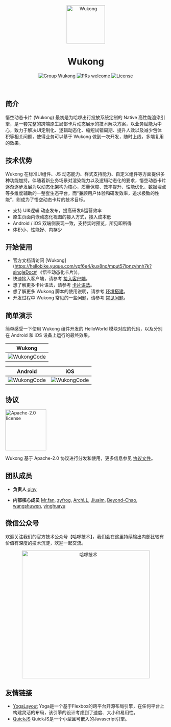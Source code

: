 <div align="center">
 <a href="https://hellobike.yuque.com/platform_app/hec0gc/mput57lpnzvhnh7k">
    <img alt="Wukong" src="imgs/logo.svg" width="120" />
 </a>
</div>

<div>
    <h1 align="center">Wukong</h1>
</div>

<div align="center">
  <a href="https://hellobike.yuque.com/platform_app/hec0gc/mput57lpnzvhnh7k">
    <img src="https://img.shields.io/badge/group-Wukong-brightgreen" alt="Group Wukong">
  </a>
  <a href="https://github.com/hellof2e/Wukong/pulls">
    <img src="https://img.shields.io/badge/PRs-welcome-blue" alt="PRs welcome">
  </a>
  <a href="LICENSE">
    <img src="https://img.shields.io/badge/license-Apache%202-orange" alt="License">
  </a>
</div>

<br/>
<br/>

## 简介
悟空动态卡片 (Wukong) 最初是为哈啰出行投放系统定制的 Native 高性能渲染引擎，是一套完整的跨端原生局部卡片动态展示的技术解决方案，以业务赋能为中心，致力于解决UI定制化、逻辑动态化、缩短试错周期、提升人效以及减少包体积等相关问题，使得业务可以基于 Wukong 做到一次开发，随时上线，多端复用的效果。

## 技术优势
Wukong 在标准UI组件、JS 动态能力、样式支持能力、自定义组件等方面提供多种功能加持。伴随着新业务场景对渲染能力以及逻辑动态化的要求，悟空动态卡片逐渐逐步发展为以动态化架构为核心，质量保障、效率提升、性能优化、数据埋点等多维度辅助的一整套生态平台，而“兼顾用户体验和研发效率，追求极致的性能”，则成为了悟空动态卡片的技术目标。

- 支持 UI&逻辑 动态发布，提高研发&运营效率
- 原生页面内嵌动态化视图的接入方式，接入成本低
- Android / iOS 双端侧表现一致，支持实时预览，所见即所得
- 体积小、性能好、内存少

## 开始使用
- 官方文档请访问 [Wukong](https://hellobike.yuque.com/vpf6e4/kux8no/mput57lpnzvhnh7k?singleDoc# 《悟空动态化卡片》)。
- 快速接入客户端，请参考 [接入客户端](https://hellobike.yuque.com/platform_app/hec0gc/inx6k0ebz3g61wco)。
- 想了解更多卡片语法，请参考 [卡片语法](https://hellobike.yuque.com/platform_app/hec0gc/cfmgowg3cplodp0r)。
- 想了解更多 Wukong 脚本的使用说明，请参考 [环境搭建](https://hellobike.yuque.com/platform_app/hec0gc/ttxok7caqgdcvl8w)。
- 开发过程中 Wukong 常见的一些问题，请参考 [常见问题](https://hellobike.yuque.com/platform_app/hec0gc/ufttoiycqv66hlnm)。

## 简单演示
简单感受一下使用 Wukong 组件开发的 HelloWorld 模块对应的代码，以及分别在 Android 和 iOS 设备上运行的最终效果。

| Wukong                              |
|-------------------------------------|
| ![WukongCode](imgs/screenshots.gif) |


| Android                                    | iOS                                    |
|--------------------------------------------|----------------------------------------|
| ![WukongCode](imgs/Screenshot_Android.png) | ![WukongCode](imgs/Screenshot_iOS.png) |


## 协议
<img alt="Apache-2.0 license" src="https://www.apache.org/img/ASF20thAnniversary.jpg" width="128">

Wukong 基于 Apache-2.0 协议进行分发和使用，更多信息参见 [协议文件](LICENSE)。

## 团队成员
- **负责人**
[qiny](https://github.com/qiny)

- **内部核心成员**
[Mr.fan](https://github.com/guitar123), 
[zyfrog](https://github.com/zyfrog), 
[ArchLL](https://github.com/ArchLL),
[Jiuaim](https://github.com/Jiuaim), 
[Beyond-Chao](https://github.com/Beyond-Chao), 
[wangshuwen](https://github.com/wangshuwen1107), 
[yinghuayu](https://github.com/yinghuayu2377)


## 微信公众号
欢迎关注我们的官方技术公众号【哈啰技术】，我们会在这里持续输出内部比较有价值有深度的技术沉淀，欢迎一起交流。
<div align="center" style="height: 400px">
 <img alt="哈啰技术" src="imgs/code.jpeg" height = "400" />
</div>

## 友情链接
- [YogaLayout](https://yogalayout.com/) Yoga是一个基于Flexbox的跨平台开源布局引擎，在任何平台上构建灵活的布局，该引擎的设计考虑到了速度、大小和易用性。
- [QuickJS](https://bellard.org/quickjs/) QuickJS是一个小型且可嵌入的Javascript引擎。

